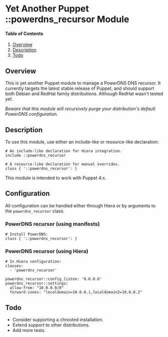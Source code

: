 # Yet Another Puppet ::powerdns_recursor Module


#### Table of Contents

 1. [Overview](#overview)
 2. [Description](#description)
 3. [Todo](#todo)

## Overview

This is yet another Puppet module to manage a PowerDNS DNS recursor. It currently targets the
latest stable release of Puppet, and should support both Debian and RedHat family distributions.
Although RedHat wasn't tested yet.

*Beware that this module will recursively purge your distribution's default PowerDNS configuration.*

## Description

To use this module, use either an include-like or resource-like declaration:

    # An include-like declaration for Hiera integration.
    include ::powerdns_recursor

    # A resource-like declaration for manual overrides.
    class { '::powerdns_recursor': }

This module is intended to work with Puppet 4.x.

## Configuration

All configuration can be handled either through Hiera or by arguments to the `powerdns_recursor` class.

### PowerDNS recursor (using manifests)

    # Install PowerDNS:
    class { '::powerdns_recursor': }

### PowerDNS recursor (using Hiera)

    # In Hiera configuration:
    classes:
      - 'powerdns_recursor'

    powerdns_recursor::config_listen: '0.0.0.0'
    powerdns_recursor::settings:
      allow-from: "10.0.0.0/8"
      forward-zones: "localdomain=10.0.0.1,localdomain2=10.0.0.2"

## Todo

  * Consider supporting a chrooted installation.
  * Extend support to other distributions.
  * Add more tests.

